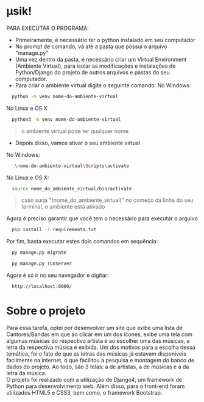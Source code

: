 # μsik!

PARA EXECUTAR O PROGRAMA:

- Primeiramente, é necessário ter o python instalado em seu computador
- No prompt de comando, vá até a pasta que possui o arquivo "manage.py"
- Uma vez dentro da pasta, é necessário criar um Virtual Environment (Ambiente Virtual), para isolar as modificações e instalações de Python/Django do projeto de outros arquivos e pastas do seu computador.
- Para criar o ambiente virtual digite o seguinte comando:
No Windows:
```sh
  python -m venv nome-do-ambiente-virtual
```
No Linux e OS X
```sh
  python3 -m venv nome-do-ambiente-virtual
```
>o ambiente virtual pode ter qualquer nome

- Depois disso, vamos ativar o seu ambiente virtual

No Windows:
```sh
  .\nome-do-ambiente-virtual\Scripts\activate
```
No Linux e OS X:
```sh
  source nome_do_ambiente_virtual/bin/activate
```
>caso surja "(nome_do_ambiente_virtual)" no começo da linha do seu terminal, o ambiente está ativado

Agora é preciso garantir que você tem o necessário para executar o arquivo
```sh
  pip install -r requirements.txt
```
Por fim, basta executar estes dois comandos em sequência:
```sh
  py manage.py migrate
```
```sh
  py manage.py runserver
```
Agora é só ir no seu navegador e digitar:
```sh
  http://localhost:8000/
```
# Sobre o projeto

   Para essa tarefa, optei por desenvolver um site que exibe uma lista de Cantores/Bandas em que ao clicar em um dos ícones, exibe uma tela com algumas músicas do respectivo artista e ao escolher uma das músicas, a letra da respectiva música é exibida. Um dos motivos para a escolha dessa temática, foi o fato de que as letras das músicas já estavam disponíveis facilmente na internet, o que facilitou a pesquisa e montagem do banco de dados do projeto. Ao todo, são 3 telas: a de artistas, a de músicas e a da letra da música.  
O projeto foi realizado com a utilização de Django4, um framework de Python para desenvolvimento web. Além disso, para o front-end foram utilizados HTML5 e CSS3, bem como, o framework Bootstrap. 

  
